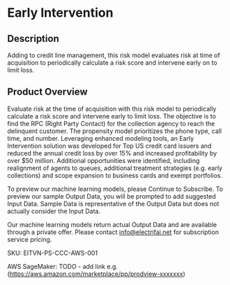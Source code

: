 # Early Intervention

## Description
Adding to credit line management, this risk model evaluates risk at time of acquisition to periodically calculate a risk score and intervene early on to limit loss.

## Product Overview
Evaluate risk at the time of acquisition with this risk model to periodically calculate a risk score and intervene early to limit loss. The objective is to find the RPC (Right Party Contact) for the collection agency to reach the delinquent customer. The propensity model prioritizes the phone type, call time, and number. Leveraging enhanced modeling tools, an Early Intervention solution was developed for Top US credit card issuers and reduced the annual credit loss by over 15% and increased profitability by over $50 million. Additional opportunities were identified, including realignment of agents to queues, additional treatment strategies (e.g. early collections) and scope expansion to business cards and exempt portfolios.

To preview our machine learning models, please Continue to Subscribe. To preview our sample Output Data, you will be prompted to add suggested Input Data. Sample Data is representative of the Output Data but does not actually consider the Input Data.

Our machine learning models return actual Output Data and are available through a private offer. Please contact info@electrifai.net for subscription service pricing.

SKU: EITVN-PS-CCC-AWS-001

AWS SageMaker:  TODO - add link e.g. (https://aws.amazon.com/marketplace/pp/prodview-xxxxxxx)
